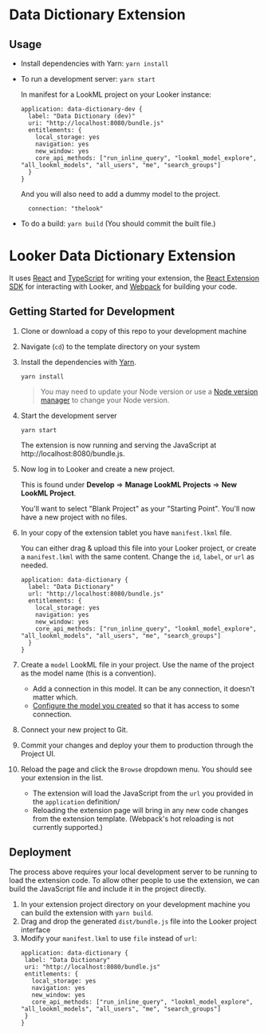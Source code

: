 # Data Dictionary Extension

## Usage

- Install dependencies with Yarn: `yarn install`
- To run a development server: `yarn start`

  In manifest for a LookML project on your Looker instance:

  ```
  application: data-dictionary-dev {
    label: "Data Dictionary (dev)"
    uri: "http://localhost:8080/bundle.js"
    entitlements: {
      local_storage: yes
      navigation: yes
      new_window: yes
      core_api_methods: ["run_inline_query", "lookml_model_explore", "all_lookml_models", "all_users", "me", "search_groups"]
    }
  }
  ```

  And you will also need to add a dummy model to the project.

  ```
    connection: "thelook"
  ```

- To do a build: `yarn build` (You should commit the built file.)

# Looker Data Dictionary Extension

It uses [React](https://reactjs.org/) and [TypeScript](https://www.typescriptlang.org/) for writing your extension, the [React Extension SDK](https://github.com/looker-open-source/extension-sdk-react) for interacting with Looker, and [Webpack](https://webpack.js.org/) for building your code.

## Getting Started for Development

1. Clone or download a copy of this repo to your development machine
2. Navigate (`cd`) to the template directory on your system
3. Install the dependencies with [Yarn](https://yarnpkg.com/).

   ```
   yarn install
   ```

   > You may need to update your Node version or use a [Node version manager](https://github.com/nvm-sh/nvm) to change your Node version.

4. Start the development server

   ```
   yarn start
   ```

   The extension is now running and serving the JavaScript at http://localhost:8080/bundle.js.

5. Now log in to Looker and create a new project.

   This is found under **Develop** => **Manage LookML Projects** => **New LookML Project**.

   You'll want to select "Blank Project" as your "Starting Point". You'll now have a new project with no files.

6. In your copy of the extension tablet you have `manifest.lkml` file.

   You can either drag & upload this file into your Looker project, or create a `manifest.lkml` with the same content. Change the `id`, `label`, or `url` as needed.

   ```
   application: data-dictionary {
     label: "Data Dictionary"
     url: "http://localhost:8080/bundle.js"
     entitlements: {
       local_storage: yes
       navigation: yes
       new_window: yes
       core_api_methods: ["run_inline_query", "lookml_model_explore", "all_lookml_models", "all_users", "me", "search_groups"]
     }
   }
   ```

7. Create a `model` LookML file in your project. Use the name of the project as the model name (this is a convention).

   - Add a connection in this model. It can be any connection, it doesn't matter which.
   - [Configure the model you created](https://docs.looker.com/data-modeling/getting-started/create-projects#configuring_a_model) so that it has access to some connection.

8. Connect your new project to Git.

9. Commit your changes and deploy your them to production through the Project UI.

10. Reload the page and click the `Browse` dropdown menu. You should see your extension in the list.
    - The extension will load the JavaScript from the `url` you provided in the `application` definition/
    - Reloading the extension page will bring in any new code changes from the extension template. (Webpack's hot reloading is not currently supported.)

## Deployment

The process above requires your local development server to be running to load the extension code. To allow other people to use the extension, we can build the JavaScript file and include it in the project directly.

1. In your extension project directory on your development machine you can build the extension with `yarn build`.
2. Drag and drop the generated `dist/bundle.js` file into the Looker project interface
3. Modify your `manifest.lkml` to use `file` instead of `url`:
   ```
   application: data-dictionary {
    label: "Data Dictionary"
    uri: "http://localhost:8080/bundle.js"
    entitlements: {
      local_storage: yes
      navigation: yes
      new_window: yes
      core_api_methods: ["run_inline_query", "lookml_model_explore", "all_lookml_models", "all_users", "me", "search_groups"]
    }
   }
   ```
